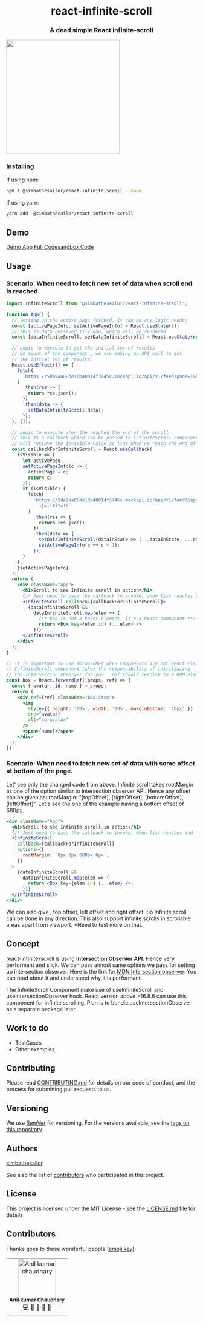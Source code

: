 <div>

<h1  align="center">react-infinite-scroll </h1>

<h3  align="center" color="#1d2123">A dead simple React infinite-scroll</h3>

</div>

<p  align="center">

<img  src="demo-images/demo.gif"  width="300"></img>

</p>

### Installing

If using npm:

```sh
npm i @simbathesailor/react-infinite-scroll --save
```

If using yarn:

```sh
yarn add  @simbathesailor/react-infinite-scroll
```

## Demo

[Demo App](https://7phl3.csb.app/)
[Full Codesandbox Code](https://codesandbox.io/s/useintersectionobserver-7phl3)

## Usage

### Scenario: When need to fetch new set of data when scroll end is reached

```jsx
import InfiniteScroll from '@simbathesailor/react-infinite-scroll';

function App() {
  // setting up the active page fetched, It can be any logic needed
  const [activePageInfo, setActivePageInfo] = React.useState(1);
  // This is data recieved till now, which will be rendered.
  const [dataInfiniteScroll, setDataInfiniteScroll] = React.useState(null);

  // Logic to execute to get the initial set of results
  // On mount of the component , we are making an API call to get
  // the initial set of results.
  React.useEffect(() => {
    fetch(
      `https://5da9aa08de10b40014f3745c.mockapi.io/api/v1/feed?page=1&limit=10`
    )
      .then(res => {
        return res.json();
      })
      .then(data => {
        setDataInfiniteScroll(data);
      });
  }, []);

  // Logic to execute when the reached the end of the scroll
  // This is a callback which can be passed to InfiniteScroll component, The       callback
  // will recieve the isVisible value as true when we reach the end of the scroll.
  const callbackForInfiniteScroll = React.useCallback(
    isVisible => {
      let activePage;
      setActivePageInfo(c => {
        activePage = c;
        return c;
      });
      if (isVisible) {
        fetch(
          `https://5da9aa08de10b40014f3745c.mockapi.io/api/v1/feed?page=${activePage +
            1}&limit=10`
        )
          .then(res => {
            return res.json();
          })
          .then(data => {
            setDataInfiniteScroll(dataInState => [...dataInState, ...data]);
            setActivePageInfo(c => c + 1);
          });
      }
    },
    [setActivePageInfo]
  );
  return (
    <div className="App">
      <h1>Scroll to see Infinite scroll in action</h1>
      {/* Just need to pass the callback to invoke, when list reaches end */}
      <InfiniteScroll callback={callbackForInfiniteScroll}>
        {dataInfiniteScroll &&
          dataInfiniteScroll.map(elem => {
            /** Box is not a React element. It's a React component **/
            return <Box key={elem.id} {...elem} />;
          })}
      </InfiniteScroll>
    </div>
  );
}

// It is important to use forwardRef when Components are not React Elements.
// InfiniteScroll component takes the responsibility of initiliazing
// the intersection observer for you.  ref should resolve to a DOM element
const Box = React.forwardRef((props, ref) => {
  const { avatar, id, name } = props;
  return (
    <div ref={ref} className="box-item">
      <img
        style={{ height: '60%', width: '60%', marginBottom: '10px' }}
        src={avatar}
        alt="no-avatar"
      />
      <span>{name}</span>
    </div>
  );
});
```

### Scenario: When need to fetch new set of data with some offset at bottom of the page.

Let' see only the changed code from above. Infinite scroll takes rootMargin as one of the option similar to intersection observer API. Hence any offset can be given as:
rootMargin: "[topOffset], [rightOffset], [bottomOffset], [leftOffset]". Let's see the one of the example having a bottom offset of 680px.

```jsx
<div className="App">
  <h1>Scroll to see Infinite scroll in action</h1>
  {/* Just need to pass the callback to invoke, when list reaches end */}
  <InfiniteScroll
    callback={callbackForInfiniteScroll}
    options={{
      rootMargin: `0px 0px 680px 0px`,
    }}
  >
    {dataInfiniteScroll &&
      dataInfiniteScroll.map(elem => {
        return <Box key={elem.id} {...elem} />;
      })}
  </InfiniteScroll>
</div>
```

We can also give , top offset, left offset and right offset. So Infinite scroll can be done in any direction. This also support infinite scrolls in scrollable areas apart from viewport. \*Need to test more on that.

## Concept

react-infinite-scroll is using **Intersection Observer API**. Hence very performant and slick. We can pass almost same options we pass for setting up intersection observer. Here is the link for [MDN Intersection observer](https://developer.mozilla.org/en-US/docs/Web/API/Intersection_Observer_API#root-intersection-rectangle). You can read about it and understand why it is performant.

The InfiniteScroll Component make use of useInfiniteScroll and useIntersectionObserver hook. React version above >16.8.6 can use this component for infinite scrolling.
Plan is to bundle useIntersectionObserver as a separate package later.

## Work to do

- TestCases.
- Other examples

## Contributing

Please read [CONTRIBUTING.md](CONTRIBUTING.md) for details on our code of conduct, and the process for submitting pull requests to us.

## Versioning

We use [SemVer](http://semver.org/) for versioning. For the versions available, see the [tags on this repository](https://github.com/your/project/tags).

## Authors

[simbathesailor](https://github.com/simbathesailor)

See also the list of [contributors](https://github.com/your/project/contributors) who participated in this project.

## License

This project is licensed under the MIT License - see the [LICENSE.md](LICENSE.md) file for details

## Contributors

Thanks goes to these wonderful people ([emoji key](https://github.com/all-contributors/all-contributors#emoji-key)):

<table><tr><td  align="center"><a  href="https://github.com/simbathesailor"><img  src="https://avatars2.githubusercontent.com/u/5938110?s=400&u=f94d3ad624faa17c799d7bbd88cf2d2170b26813&v=4"  width="100px;"  alt="Anil kumar chaudhary"/><br /><sub><b>Anil kumar Chaudhary</b></sub></a><br /><a  href="https://github.com/simbathesailor/react-infinite-scroll/commits?author=simbathesailor"  title="Code">💻</a>  <a  href="#ideas-simbathesailor"  title="Ideas, Planning, & Feedback">🤔</a>  <a  href="#design-simbathesailor"  title="Design">🎨</a>  <a  href="https://github.com/simbathesailor/react-infinite-scroll/commits?author=simbathesailor"  title="Documentation">📖</a>  <a  href="https://github.com/simbathesailor/react-infinite-scroll/issues/created_by/simbathesailor"  title="Bug reports">🐛</a></td></tr></table>
